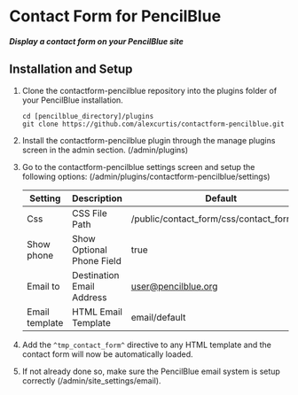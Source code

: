 Contact Form for PencilBlue
=====

##### Display a contact form on your PencilBlue site

Installation and Setup
-----

1. Clone the contactform-pencilblue repository into the plugins folder of your PencilBlue installation.
    ```shell
    cd [pencilblue_directory]/plugins
    git clone https://github.com/alexcurtis/contactform-pencilblue.git
    ```

2. Install the contactform-pencilblue plugin through the manage plugins screen in the admin section. (/admin/plugins)

3. Go to the contactform-pencilblue settings screen and setup the following options: (/admin/plugins/contactform-pencilblue/settings)

    Setting         | Description               | Default                                        
    ----------------|---------------------------|------------------------------------------
    Css             | CSS File Path             | /public/contact_form/css/contact_form.css     
    Show phone      | Show Optional Phone Field | true                                          
    Email to        | Destination Email Address | user@pencilblue.org                           
    Email template  | HTML Email Template       | email/default                                 

4. Add the `^tmp_contact_form^` directive to any HTML template and the contact form will now be automatically loaded.

5. If not already done so, make sure the PencilBlue email system is setup correctly (/admin/site_settings/email).